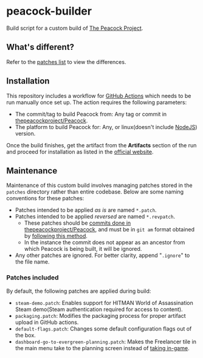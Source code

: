 # peacock-builder

Build script for a custom build of [The Peacock Project][1].

## What's different?

Refer to the [patches list][2] to view the differences.

## Installation

This repository includes a workflow for [GitHub Actions][4] which needs to be
run manually once set up. The action requires the following parameters:

* The commit/tag to build Peacock from: Any tag or commit in
[thepeacockproject/Peacock][5].
* The platform to build Peacock for: Any, or linux(doesn't include [NodeJS][6])
version.

Once the build finishes, get the artifact from the **Artifacts** section of the
run and proceed for installation as listed in the [official website][7].

## Maintenance

Maintenance of this custom build involves managing patches stored in the
`patches` directory rather than entire codebase. Below are some naming
conventions for these patches:

* Patches intended to be applied _as is_ are named `*.patch`.
* Patches intended to be applied _reversed_ are named `*.revpatch`.
  * These patches should be [commits done in thepeacockproject/Peacock][8], and
  must be in `git am` format obtained by [following this method][9].
  * In the instance the commit does not appear as an ancestor from which Peacock
  is being built, it will be ignored.
* Any other patches are ignored. For better clarity, append "`.ignore`" to the
file name.

### Patches included

By default, the following patches are applied during build:

* `steam-demo.patch`: Enables support for HITMAN World of Assassination Steam
  demo(Steam authentication required for access to content).
* `packaging.patch`: Modifies the packaging process for proper artifact upload
  in GitHub actions.
* `default-flags.patch`: Changes some default configuration flags out of the
  box.
* `dashboard-go-to-evergreen-planning.patch`: Makes the Freelancer tile in the
  main menu take to the planning screen instead of [taking in-game][11].

[1]: https://thepeacockproject.org
[2]: https://github.com/royarg02/peacock-builder#patches-included
[4]: https://docs.github.com/en/actions
[5]: https://github.com/thepeacockproject/Peacock
[6]: https://nodejs.org
[7]: https://thepeacockproject.org/wiki/intel/installation
[8]: https://github.com/thepeacockproject/Peacock/commits
[9]: https://webapps.stackexchange.com/a/159720
[11]: https://en.wikipedia.org/wiki/Principle_of_least_astonishment
